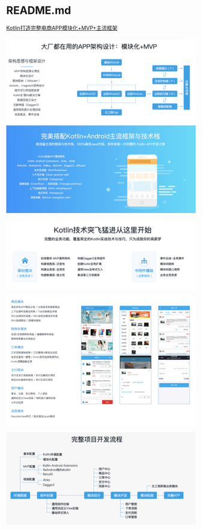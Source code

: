 # README.md

[Kotlin打造完整电商APP模块化+MVP+主流框架](https://coding.imooc.com/class/166.html)

![](https://github.com/wzhengo/KotlinMall/blob/master/img/15765004779109.jpg)

![](https://github.com/wzhengo/KotlinMall/blob/master/img/15765004930846.jpg)

![](https://github.com/wzhengo/KotlinMall/blob/master/img/15765005191723.jpg)

![](https://github.com/wzhengo/KotlinMall/blob/master/img/15765005440400.jpg)

![](https://github.com/wzhengo/KotlinMall/blob/master/img/15765005581170.jpg)